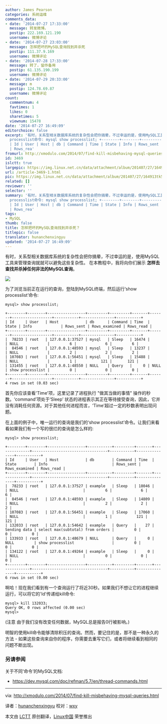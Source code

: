 ```yaml
---
author: James Pearson
categories: 系统运维
comments_data:
- date: '2014-07-27 17:33:00'
  message: 转发微博。
  postip: 222.169.121.190
  username: 微博评论
- date: '2014-07-27 23:03:00'
  message: 怎样把坏的MySQL查询找到并杀死
  postip: 111.37.9.169
  username: 微博评论
- date: '2014-07-28 17:33:00'
  message: 转了，留作备用
  postip: 61.135.190.199
  username: 微博评论
- date: '2014-07-29 20:33:00'
  message: m
  postip: 124.78.69.87
  username: 微博评论
count:
  commentnum: 4
  favtimes: 1
  likes: 0
  sharetimes: 5
  viewnum: 15478
date: '2014-07-27 16:49:09'
editorchoice: false
excerpt: '有时，关系型相关数据库系统的复杂性会把你搞晕，不过幸运的是，使用MySQL工具来管理查询就就可以避免这些复杂性。 在本教程中，我将向你们展示 怎样去查找并杀掉任何非法的MySQL查询。  为了浏览当前正在运行的查询，登陆到MySQL终端，然后运行show
  processlist命令: mysql show processlist; +--------+--------+-----------------+---------+---------+-------+-------+------------------+-----------+---------------+-----------+
  | Id | User | Host | db | Command | Time | State | Info | Rows_sent | Rows_examined
  | Rows_rea'
fromurl: http://xmodulo.com/2014/07/find-kill-misbehaving-mysql-queries.html
id: 3469
islctt: true
largepic: https://img.linux.net.cn/data/attachment/album/201407/27/164913tk5hqj1zwz38d3wl.jpg
url: /article-3469-1.html
pic: https://img.linux.net.cn/data/attachment/album/201407/27/164913tk5hqj1zwz38d3wl.jpg.thumb.jpg
related: []
reviewer: ''
selector: ''
summary: '有时，关系型相关数据库系统的复杂性会把你搞晕，不过幸运的是，使用MySQL工具来管理查询就就可以避免这些复杂性。 在本教程中，我将向你们展示 怎样去查找并杀掉任何非法的MySQL查询。  为了浏览当前正在运行的查询，登陆到MySQL终端，然后运行show
  processlist命令: mysql show processlist; +--------+--------+-----------------+---------+---------+-------+-------+------------------+-----------+---------------+-----------+
  | Id | User | Host | db | Command | Time | State | Info | Rows_sent | Rows_examined
  | Rows_rea'
tags:
- MySQL
thumb: false
title: 怎样把坏的MySQL查询找到并杀死？
titlepic: false
translator: hunanchenxingyu
updated: '2014-07-27 16:49:09'
---
```


有时，关系型相关数据库系统的复杂性会把你搞晕，不过幸运的是，使用MySQL工具来管理查询就就可以避免这些复杂性。 在本教程中，我将向你们展示 **怎样去查找并杀掉任何非法的MySQL查询**。


![](/data/attachment/album/201407/27/164913tk5hqj1zwz38d3wl.jpg)


为了浏览当前正在运行的查询，登陆到MySQL终端，然后运行‘show processlist’命令:



```
mysql> show processlist; 

+--------+--------+-----------------+---------+---------+-------+-------+------------------+-----------+---------------+-----------+
| Id     | User   | Host            | db      | Command | Time  | State | Info             | Rows_sent | Rows_examined | Rows_read |
+--------+--------+-----------------+---------+---------+-------+-------+------------------+-----------+---------------+-----------+
|  78233 | root   | 127.0.0.1:37527 | mysql   | Sleep   | 16474 |       | NULL             |         6 |             6 |         6 |
|  84546 | root   | 127.0.0.1:48593 | mysql   | Sleep   | 13237 |       | NULL             |         2 |             2 |         2 |
| 107083 | root   | 127.0.0.1:56451 | mysql   | Sleep   | 15488 |       | NULL             |         1 |           121 |       121 |
| 131455 | root   | 127.0.0.1:48550 | NULL    | Query   |     0 | NULL  | show processlist |         0 |             0 |         0 |
+--------+--------+-----------------+---------+---------+-------+-------+------------------+-----------+---------------+-----------+
4 rows in set (0.03 sec)

```

首先你应该查看'Time'项，这里记录了进程执行 "做其当做的事情" 操作的秒数。‘command’项处于‘Sleep’ 状态的进程表示其正在等待接受查询，因此，它并没有消耗任何资源。对于其他任何进程而言，‘Time’超过一定的秒数表明出现问题。


在上面的例子中，唯一运行的查询是我们的‘show processlist’命令。让我们来看看如果我们有一个写的很烂的查询是怎么样的:



```
mysql> show processlist; 

+--------+--------+-----------------+-----------+---------+-------+--------------+----------------------------------+-----------+---------------+-----------+
| Id     | User   | Host            | db        | Command | Time  | State        | Info                             | Rows_sent | Rows_examined | Rows_read |
+--------+--------+-----------------+-----------+---------+-------+--------------+----------------------------------+-----------+---------------+-----------+
|  78233 | root   | 127.0.0.1:37527 | example   | Sleep   | 18046 |              | NULL                             |         6 |             6 |         6 |
|  84546 | root   | 127.0.0.1:48593 | example   | Sleep   | 14809 |              | NULL                             |         2 |             2 |         2 |
| 107083 | root   | 127.0.0.1:56451 | example   | Sleep   | 17060 |              | NULL                             |         1 |           121 |       121 |
| 132033 | root   | 127.0.0.1:54642 | example   | Query   |    27 | Sending data | select max(subtotal) from orders |         0 |             0 |         0 |
| 133933 | root   | 127.0.0.1:48679 | NULL      | Query   |     0 | NULL         | show processlist                 |         0 |             0 |         0 |
| 134122 | root   | 127.0.0.1:49264 | example   | Sleep   |     0 |              | NULL                             |         0 |             0 |         0 |
+--------+--------+-----------------+-----------+---------+-------+--------------+----------------------------------+-----------+---------------+-----------+
6 rows in set (0.00 sec)

```

啊哈！现在我们看到有一个查询运行了将近30秒。如果我们不想让它的进程继续运行，可以将它的'Id'传递给kill命令:



```
mysql> kill 132033;
Query OK, 0 rows affected (0.00 sec)
mysql> 

```

(注意 由于我们没有改变任何数据，MySQL总是报告0行被影响。)


明智的使用kill命令能够清除积压的查询。然而，要记住的是，那不是一种永久的方法 - 如果这些查询来自你的程序，你需要去重写它们，或者将继续看到相同的问题不断出现。


### 另请参阅


关于不同‘命令’的MySQL文档:


* <https://dev.mysql.com/doc/refman/5.7/en/thread-commands.html>




---


via: <http://xmodulo.com/2014/07/find-kill-misbehaving-mysql-queries.html>


译者：[hunanchenxingyu](https://github.com/hunanchenxingyu) 校对：[wxy](https://github.com/wxy)


本文由 [LCTT](https://github.com/LCTT/TranslateProject) 原创翻译，[Linux中国](http://linux.cn/) 荣誉推出
